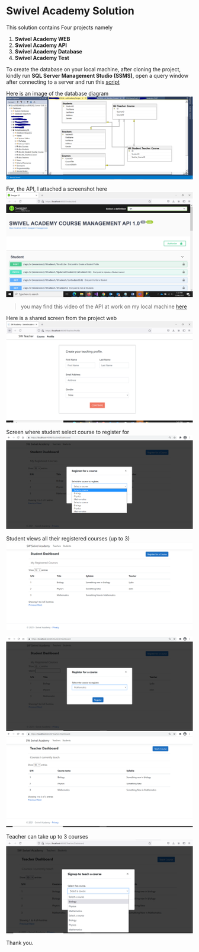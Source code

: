 # Swivel Academy Solution

This solution contains Four projects namely

1. **Swivel Academy WEB**
2. **Swivel Academy API**
3.  **Swivel Academy Database**
4.  **Swivel Academy Test**

To create the database on your local machine, after cloning the project, kindly run **SQL Server Management Studio (SSMS)**, open 
a query window after connecting to a server and run this [script](./SwivelAcademyDB.sql)

Here is an image of the database diagram ![Image of DBDiagram](./SwivelAcademydb_SchemaDesign.PNG)


For, the API, I attached a screenshot here ![Image of API](./SwaggerAPIOverview1.PNG)

>you may find this video of the API at work on my local machine [here](https://youtu.be/5fwBbS7_Zd0)

Here is a shared screen from the project web ![Image of API](./TeacherProfilePage.PNG)

Screen where student select course to register for
![Image of API](./SelectCourseToRegisterpng.png)

Student views all their registered courses (up to 3)
![Image of API](./StudentCourses.PNG)


![Image of API](./StudentRegCourse.PNG)
![Image of API](./TeacherDashboard.PNG)

Teacher can take up to 3 courses
![Image of API](./TeachCourse.png)

Thank you.

